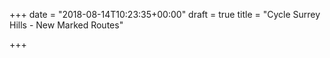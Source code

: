 +++
date = "2018-08-14T10:23:35+00:00"
draft = true
title = "Cycle Surrey Hills - New Marked Routes"

+++
